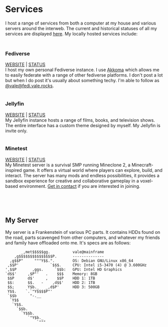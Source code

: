 <head>
    <title>Services | Vale.Rocks</title>
    <meta property="og:title" content="Services | Vale.Rocks"/>
    <meta name="description" content="The internet website of Declan Chidlow, known online as Vale. Within this digital domain, I document my thoughts, musings, and otherwise unhinged ramblings. I hope you stick around and find at least something intriguing here. I've put a lot of time into it. " />
    <meta property="og:description" content="The hippest site this side of MySpace." />
</head>

<style>
#services {
	margin-bottom: 5rem;
}

#services div{
	border-bottom: 2px solid var(--bright_grey);
 	box-sizing: border-box;
	padding: 0.5rem 0;
}

#services p {
	text-transform: uppercase;
	margin: 0;
}

p#description {
	text-transform: none;
}
</style>

<h1 id="section">
   	Services
</h1>

I host a range of services from both a computer at my house and various servers around the interweb. The current and historical statuses of all my services are displayed [here](https://status.vale.rocks). My locally hosted services include:

<div id="services">
  <div>

  ### Fediverse
  [Website](https://fedi.vale.rocks) | [Status](https://status.vale.rocks/history/fedi)
  <p id="description">
  I host my own personal Fediverse instance. I use <a href="https://akkoma.social">Akkoma</a> which allows me to easily federate with a range of other fediverse platforms. I don't post a lot but when I do post it's usually about something techy. I'm able to follow as <a href="https://fedi.vale.rocks/vale">@vale@fedi.vale.rocks</a>.
  </p>
  </div>
  <div>

  ### Jellyfin
  [Website](https://jellyfin.vale.rocks) | [Status](https://status.vale.rocks/history/jellyfin)
  <p id="description">
  My Jellyfin instance hosts a range of films, books, and television shows. The entire interface has a custom theme designed by myself. My Jellyfin is invite only.
  </p>
  </div>
  <div>

  ### Minetest
  [Website](https://minetest.vale.rocks) | [Status](https://status.vale.rocks/history/minetest)
  <p id="description">
  My Minetest server is a survival SMP running Mineclone 2, a Minecraft-inspired game. It offers a virtual world where players can explore, build, and interact. The server has many mods and endless possibilities, it provides a sandbox experience for creative and collaborative gameplay in a voxel-based environment. <a href="/contact">Get in contact</a> if you are interested in joining.
  </p>
  </div>
</div>

## My Server
My server is a Frankenstein of various PC parts. It contains HDDs found on the road, parts scavenged from other computers, and whatever my friends and family have offloaded onto me. It's specs are as follows:

```
       _,met$$$$$gg.          vale@mainframe 
    ,g$$$$$$$$$$$$$$$P.       -------------- 
  ,g$$P"     """Y$$.".        OS: Debian GNU/Linux x86_64
 ,$$P'              `$$$.     CPU: Intel i5-3470 (4) @ 3.600GHz
',$$P       ,ggs.     `$$b:   GPU: Intel HD Graphics
`d$$'     ,$P"'   .    $$$    Memory: 8GB
 $$P      d$'     ,    $$P    HDD 1: 1TB
 $$:      $$.   -    ,d$$'    HDD 2: 1TB
 $$;      Y$b._   _,d$P'      HDD 3: 500GB
 Y$$.    `.`"Y$$$$P"'         
 `$$b      "-.__               
  `Y$$
   `Y$$.                                              
     `$$b.                                            
       `Y$$b.
          `"Y$b._
              `"""
```
